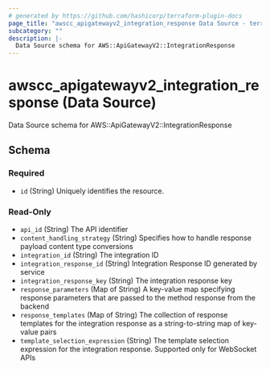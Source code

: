 ```yaml
---
# generated by https://github.com/hashicorp/terraform-plugin-docs
page_title: "awscc_apigatewayv2_integration_response Data Source - terraform-provider-awscc"
subcategory: ""
description: |-
  Data Source schema for AWS::ApiGatewayV2::IntegrationResponse
---
```


# awscc_apigatewayv2_integration_response (Data Source)

Data Source schema for AWS::ApiGatewayV2::IntegrationResponse



<!-- schema generated by tfplugindocs -->
## Schema

### Required

- `id` (String) Uniquely identifies the resource.

### Read-Only

- `api_id` (String) The API identifier
- `content_handling_strategy` (String) Specifies how to handle response payload content type conversions
- `integration_id` (String) The integration ID
- `integration_response_id` (String) Integration Response ID generated by service
- `integration_response_key` (String) The integration response key
- `response_parameters` (Map of String) A key-value map specifying response parameters that are passed to the method response from the backend
- `response_templates` (Map of String) The collection of response templates for the integration response as a string-to-string map of key-value pairs
- `template_selection_expression` (String) The template selection expression for the integration response. Supported only for WebSocket APIs


